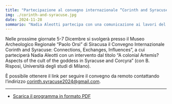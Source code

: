 ```yaml
---
title: "Partecipazione al convegno internazionale “Corinth and Syracuse: Connections, Exchanges, Influences”"
img: ./corinth-and-syracuse.jpg
date: 2024-11-28
sommario: "Nadia Aleotti partecipa con una comunicazione ai lavori del convegno internazionale “Corinth and Syracuse: Connections, Exchanges, Influences” il 5-7 dicembre 2024"
---
```


Nelle prossime giornate 5-7 Dicembre si svolgerà presso il Museo Archeologico Regionale “Paolo Orsi” di Siracusa il Convegno Internazionale Corinth and Syracuse: Connections, Exchanges, Influences”, a cui parteciperà Nadia Aleotti con un intervento dal titolo “A colonial Artemis? Aspects of the cult of the goddess in Syracuse and Corcyra” (con B. Risposi, Università degli studi di Milano). 

È possibile ottenere il link per seguire il convegno da remoto contattando l’indirizzo  [corinth.syracuse2024@gmail.com](mailto:corinth.syracuse2024@gmail.com).


---

- [Scarica il programma in formato PDF](./Corinth-and-Syracuse-programme.pdf)